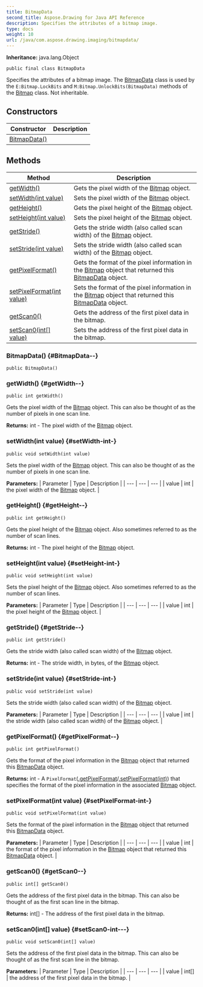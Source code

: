 ```yaml
---
title: BitmapData
second_title: Aspose.Drawing for Java API Reference
description: Specifies the attributes of a bitmap image.
type: docs
weight: 10
url: /java/com.aspose.drawing.imaging/bitmapdata/
---
```

**Inheritance:**
java.lang.Object
```
public final class BitmapData
```

Specifies the attributes of a bitmap image. The [BitmapData](../../com.aspose.drawing.imaging/bitmapdata) class is used by the `E:Bitmap.LockBits` and `M:Bitmap.UnlockBits(BitmapData)` methods of the [Bitmap](../../com.aspose.drawing/bitmap) class. Not inheritable.
## Constructors

| Constructor | Description |
| --- | --- |
| [BitmapData()](#BitmapData--) |  |
## Methods

| Method | Description |
| --- | --- |
| [getWidth()](#getWidth--) | Gets the pixel width of the [Bitmap](../../com.aspose.drawing/bitmap) object. |
| [setWidth(int value)](#setWidth-int-) | Sets the pixel width of the [Bitmap](../../com.aspose.drawing/bitmap) object. |
| [getHeight()](#getHeight--) | Gets the pixel height of the [Bitmap](../../com.aspose.drawing/bitmap) object. |
| [setHeight(int value)](#setHeight-int-) | Sets the pixel height of the [Bitmap](../../com.aspose.drawing/bitmap) object. |
| [getStride()](#getStride--) | Gets the stride width (also called scan width) of the [Bitmap](../../com.aspose.drawing/bitmap) object. |
| [setStride(int value)](#setStride-int-) | Sets the stride width (also called scan width) of the [Bitmap](../../com.aspose.drawing/bitmap) object. |
| [getPixelFormat()](#getPixelFormat--) | Gets the format of the pixel information in the [Bitmap](../../com.aspose.drawing/bitmap) object that returned this [BitmapData](../../com.aspose.drawing.imaging/bitmapdata) object. |
| [setPixelFormat(int value)](#setPixelFormat-int-) | Sets the format of the pixel information in the [Bitmap](../../com.aspose.drawing/bitmap) object that returned this [BitmapData](../../com.aspose.drawing.imaging/bitmapdata) object. |
| [getScan0()](#getScan0--) | Gets the address of the first pixel data in the bitmap. |
| [setScan0(int[] value)](#setScan0-int---) | Sets the address of the first pixel data in the bitmap. |
### BitmapData() {#BitmapData--}
```
public BitmapData()
```


### getWidth() {#getWidth--}
```
public int getWidth()
```


Gets the pixel width of the [Bitmap](../../com.aspose.drawing/bitmap) object. This can also be thought of as the number of pixels in one scan line.

**Returns:**
int - The pixel width of the [Bitmap](../../com.aspose.drawing/bitmap) object.
### setWidth(int value) {#setWidth-int-}
```
public void setWidth(int value)
```


Sets the pixel width of the [Bitmap](../../com.aspose.drawing/bitmap) object. This can also be thought of as the number of pixels in one scan line.

**Parameters:**
| Parameter | Type | Description |
| --- | --- | --- |
| value | int | the pixel width of the [Bitmap](../../com.aspose.drawing/bitmap) object. |

### getHeight() {#getHeight--}
```
public int getHeight()
```


Gets the pixel height of the [Bitmap](../../com.aspose.drawing/bitmap) object. Also sometimes referred to as the number of scan lines.

**Returns:**
int - The pixel height of the [Bitmap](../../com.aspose.drawing/bitmap) object.
### setHeight(int value) {#setHeight-int-}
```
public void setHeight(int value)
```


Sets the pixel height of the [Bitmap](../../com.aspose.drawing/bitmap) object. Also sometimes referred to as the number of scan lines.

**Parameters:**
| Parameter | Type | Description |
| --- | --- | --- |
| value | int | the pixel height of the [Bitmap](../../com.aspose.drawing/bitmap) object. |

### getStride() {#getStride--}
```
public int getStride()
```


Gets the stride width (also called scan width) of the [Bitmap](../../com.aspose.drawing/bitmap) object.

**Returns:**
int - The stride width, in bytes, of the [Bitmap](../../com.aspose.drawing/bitmap) object.
### setStride(int value) {#setStride-int-}
```
public void setStride(int value)
```


Sets the stride width (also called scan width) of the [Bitmap](../../com.aspose.drawing/bitmap) object.

**Parameters:**
| Parameter | Type | Description |
| --- | --- | --- |
| value | int | the stride width (also called scan width) of the [Bitmap](../../com.aspose.drawing/bitmap) object. |

### getPixelFormat() {#getPixelFormat--}
```
public int getPixelFormat()
```


Gets the format of the pixel information in the [Bitmap](../../com.aspose.drawing/bitmap) object that returned this [BitmapData](../../com.aspose.drawing.imaging/bitmapdata) object.

**Returns:**
int - A `PixelFormat`([.getPixelFormat](../../null/\#getPixelFormat)/[.setPixelFormat(int)](../../null/\#setPixelFormat-int-)) that specifies the format of the pixel information in the associated [Bitmap](../../com.aspose.drawing/bitmap) object.
### setPixelFormat(int value) {#setPixelFormat-int-}
```
public void setPixelFormat(int value)
```


Sets the format of the pixel information in the [Bitmap](../../com.aspose.drawing/bitmap) object that returned this [BitmapData](../../com.aspose.drawing.imaging/bitmapdata) object.

**Parameters:**
| Parameter | Type | Description |
| --- | --- | --- |
| value | int | the format of the pixel information in the [Bitmap](../../com.aspose.drawing/bitmap) object that returned this [BitmapData](../../com.aspose.drawing.imaging/bitmapdata) object. |

### getScan0() {#getScan0--}
```
public int[] getScan0()
```


Gets the address of the first pixel data in the bitmap. This can also be thought of as the first scan line in the bitmap.

**Returns:**
int[] - The address of the first pixel data in the bitmap.
### setScan0(int[] value) {#setScan0-int---}
```
public void setScan0(int[] value)
```


Sets the address of the first pixel data in the bitmap. This can also be thought of as the first scan line in the bitmap.

**Parameters:**
| Parameter | Type | Description |
| --- | --- | --- |
| value | int[] | the address of the first pixel data in the bitmap. |

